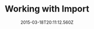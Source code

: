 ﻿---
title: Working with Import
description: Working with Import
layout: docs
date: 2015-03-18T20:11:12.560Z
priority: 5
---
